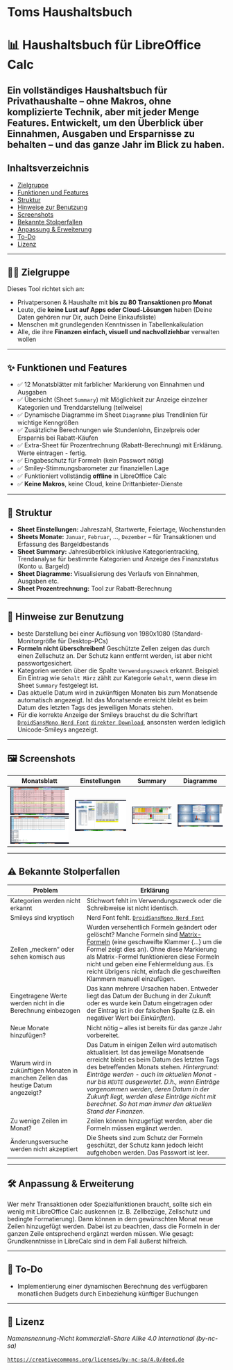# Toms Haushaltsbuch

# 📊 Haushaltsbuch für LibreOffice Calc

Ein vollständiges Haushaltsbuch für Privathaushalte – ohne Makros, ohne komplizierte Technik, aber mit jeder Menge Features.
Entwickelt, um den Überblick über Einnahmen, Ausgaben und Ersparnisse zu behalten – und das ganze Jahr im Blick zu haben.
---
## Inhaltsverzeichnis

- [Zielgruppe](#zielgruppe)
- [Funktionen und Features](#funktionen-und-features)
- [Struktur](#struktur)
- [Hinweise zur Benutzung](#hinweise-zur-benutzung)
- [Screenshots](#screenshots)
- [Bekannte Stolperfallen](#bekannte-stolperfallen)
- [Anpassung & Erweiterung](#anpassung--erweiterung)
- [To-Do](#to-do)
- [Lizenz](#lizenz)

---

## 🧑‍💻 Zielgruppe

Dieses Tool richtet sich an:
- Privatpersonen & Haushalte mit **bis zu 80 Transaktionen pro Monat**
- Leute, die **keine Lust auf Apps oder Cloud-Lösungen** haben (Deine Daten gehören nur Dir, auch Deine Einkaufsliste)
- Menschen mit grundlegenden Kenntnissen in Tabellenkalkulation
- Alle, die ihre **Finanzen einfach, visuell und nachvollziehbar** verwalten wollen

---

## ✨ Funktionen und Features

- ✅ 12 Monatsblätter mit farblicher Markierung von Einnahmen und Ausgaben
- ✅ Übersicht (Sheet `Summary`) mit Möglichkeit zur Anzeige einzelner Kategorien und Trenddarstellung (teilweise)
- ✅ Dynamische Diagramme im Sheet `Diagramme` plus Trendlinien für wichtige Kenngrößen
- ✅ Zusätzliche Berechnungen wie Stundenlohn, Einzelpreis oder Ersparnis bei Rabatt-Käufen
- ✅ Extra-Sheet für Prozentrechnung (Rabatt-Berechnung) mit Erklärung. Werte eintragen - fertig.
- ✅ Eingabeschutz für Formeln (kein Passwort nötig)
- ✅ Smiley-Stimmungsbarometer zur finanziellen Lage
- ✅ Funktioniert vollständig **offline** in LibreOffice Calc
- ✅ **Keine Makros**, keine Cloud, keine Drittanbieter-Dienste

---

## 📂 Struktur

- **Sheet Einstellungen:** Jahreszahl, Startwerte, Feiertage, Wochenstunden
- **Sheets Monate:** `Januar`, `Februar`, ..., `Dezember` – für Transaktionen und Erfassung des Bargeldbestands
- **Sheet Summary:** Jahresüberblick inklusive Kategorientracking, Trendanalyse für bestimmte Kategorien und Anzeige des Finanzstatus (Konto u. Bargeld)
- **Sheet Diagramme:** Visualisierung des Verlaufs von Einnahmen, Ausgaben etc.
- **Sheet Prozentrechnung:** Tool zur Rabatt-Berechnung

---

## 📌 Hinweise zur Benutzung

- beste Darstellung bei einer Auflösung von 1980x1080 (Standard-Monitorgröße für Desktop-PCs)
- **Formeln nicht überschreiben!** Geschützte Zellen zeigen das durch einen Zellschutz an. Der Schutz kann entfernt werden, ist aber nicht passwortgesichert.
- Kategorien werden über die Spalte `Verwendungszweck` erkannt. Beispiel: Ein Eintrag wie `Gehalt März` zählt zur Kategorie `Gehalt`, wenn diese im Sheet `Summary` festgelegt ist.
- Das aktuelle Datum wird in zukünftigen Monaten bis zum Monatsende automatisch angezeigt. Ist das Monatsende erreicht bleibt es beim Datum des letzten Tags des jeweiligen Monats stehen.
- Für die korrekte Anzeige der Smileys brauchst du die Schriftart [`DroidSansMono Nerd Font`](https://www.nerdfonts.com/font-downloads) [`direkter Download`](https://github.com/ryanoasis/nerd-fonts/releases/download/v3.4.0/DroidSansMono.zip), ansonsten werden lediglich Unicode-Smileys angezeigt.

---

## 🖼️ Screenshots

| Monatsblatt | Einstellungen | Summary | Diagramme |
|-------------|---------------|---------|-----------|
| ![Monat(Teil 1)](screenshots/monat_a.png) ![Monat(Teil 2)](screenshots/monat_b.png) | ![Einstellungen](screenshots/einstellungen.png) | ![Summary](screenshots/summary.png) | ![Diagramme](screenshots/diagramme.png) |

---

## ⚠️ Bekannte Stolperfallen

| Problem | Erklärung |
|-----------|-----------|
| Kategorien werden nicht erkannt | Stichwort fehlt im Verwendungszweck oder die Schreibweise ist nicht identisch. |
| Smileys sind kryptisch | Nerd Font fehlt. [`DroidSansMono Nerd Font`](https://www.nerdfonts.com/font-downloads) |
| Zellen „meckern“ oder sehen komisch aus | Wurden versehentlich Formeln geändert oder gelöscht? Manche Formeln sind [Matrix-Formeln](https://help.libreoffice.org/latest/de/text/scalc/guide/matrixformula.html) (eine geschweifte Klammer {...} um die Formel zeigt dies an). Ohne diese Markierung als Matrix-Formel funktionieren diese Formeln nicht und geben eine Fehlermeldung aus. Es reicht übrigens nicht, einfach die geschweiften Klammern manuell einzufügen. |
| Eingetragene Werte werden nicht in die Berechnung einbezogen | Das kann mehrere Ursachen haben. Entweder liegt das Datum der Buchung in der Zukunft oder es wurde kein Datum eingetragen oder der Eintrag ist in der falschen Spalte (z.B. ein negativer Wert bei *Einkünften*). |
| Neue Monate hinzufügen? | Nicht nötig – alles ist bereits für das ganze Jahr vorbereitet. |
| Warum wird in zukünftigen Monaten in manchen Zellen das heutige Datum angezeigt? | Das Datum in einigen Zellen wird automatisch aktualisiert. Ist das jeweilige Monatsende erreicht bleibt es beim Datum des letzten Tags des betreffenden Monats stehen. *Hintergrund: Einträge werden - auch im aktuellen Monat - nur bis `HEUTE` ausgewertet. D.h., wenn Einträge vorgenommen werden, deren Datum in der Zukunft liegt, werden diese Einträge nicht mit berechnet. So hat man immer den aktuellen Stand der Finanzen.* |
| Zu wenige Zeilen im Monat? | Zeilen können hinzugefügt werden, aber die Formeln müssen ergänzt werden. |
| Änderungsversuche werden nicht akzeptiert | Die Sheets sind zum Schutz der Formeln geschützt, der Schutz kann jedoch leicht aufgehoben werden. Das Passwort ist leer. |

---

## 🛠️ Anpassung & Erweiterung

Wer mehr Transaktionen oder Spezialfunktionen braucht, sollte sich ein wenig mit LibreOffice Calc auskennen (z. B. Zellbezüge, Zellschutz und bedingte Formatierung). Dann können in dem gewünschten Monat neue Zeilen hinzugefügt werden. Dabei ist zu beachten, dass die Formeln in der ganzen Zeile entsprechend ergänzt werden müssen. Wie gesagt: Grundkenntnisse in LibreCalc sind in dem Fall äußerst hilfreich.

---
## 📝 To-Do

- Implementierung einer dynamischen Berechnung des verfügbaren monatlichen Budgets durch Einbeziehung künftiger Buchungen

---

## 📜 Lizenz

*Namensnennung-Nicht kommerziell-Share Alike 4.0 International (by-nc-sa)*

[`https://creativecommons.org/licenses/by-nc-sa/4.0/deed.de`](https://creativecommons.org/licenses/by-nc-sa/4.0/deed.de)

